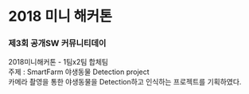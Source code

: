 # 2018 미니 해커톤
<h3> 제3회 공개SW 커뮤니티데이 </h3>
2018미니해커톤 - 1팀x2팀 합체팀<br>
주제 : SmartFarm 야생동물 Detection project<br>
카메라 촬영을 통한 야생동물을 Detection하고 인식하는 프로젝트를 기획하였다.
